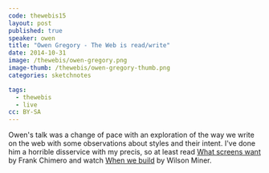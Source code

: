 ```yaml
---
code: thewebis15
layout: post
published: true
speaker: owen
title: "Owen Gregory - The Web is read/write"
date: 2014-10-31
image: /thewebis/owen-gregory.png
image-thumb: /thewebis/owen-gregory-thumb.png
categories: sketchnotes

tags:
  - thewebis
  - live
cc: BY-SA
---
```


Owen's talk was a change of pace with an exploration of the way we write on the web with some observations about styles and their intent. I've done him a horrible disservice with my precis, so at least read [What screens want](http://frankchimero.com/talks/what-screens-want/transcript/) by Frank Chimero and watch [When we build](http://www.besquare.me/session/when-we-build/) by Wilson Miner.
